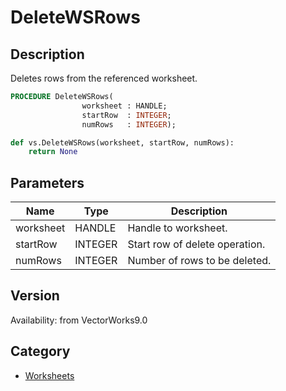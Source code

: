 # DeleteWSRows

## Description
Deletes rows from the referenced worksheet.

```pascal
PROCEDURE DeleteWSRows(
				worksheet : HANDLE;
				startRow  : INTEGER;
				numRows   : INTEGER);
```

```python
def vs.DeleteWSRows(worksheet, startRow, numRows):
    return None
```

## Parameters
|Name|Type|Description|
|---|---|---|
|worksheet|HANDLE|Handle to worksheet.|
|startRow|INTEGER|Start row of delete operation.|
|numRows|INTEGER|Number of rows to be deleted.|

## Version
Availability: from VectorWorks9.0

## Category
* [Worksheets](../Categories/Worksheets.md)

